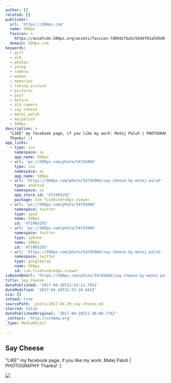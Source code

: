 ```yaml
---
author: []
related: []
publisher:
  url: 'https://500px.com'
  name: 500px
  favicon: >-
    https://assetcdn.500px.org/assets/favicon-7d8942fba5c5649f91a595d0fc749c83.ico
  domain: 500px.com
keywords:
  - girl
  - old
  - photos
  - young
  - camera
  - women
  - memories
  - taking picture
  - pictures
  - past
  - before
  - old camera
  - say cheese
  - matej paluh
  - macpaluch
  - 500px
description: >-
  "LIKE" my facebook page, if you like my work: Matej Paluh | PHOTOGRAPHY
  Thanks! :)
app_links:
  - type: ios
    namespace: ai
    app_name: 500px
  - url: 'px://500px.com/photo/54745066'
    type: ios
    namespace: ai
    app_name: 500px
  - url: 'https://500px.com/photo/54745066/say-cheese-by-matej-paluh'
    type: android
    namespace: ai
    app_store_id: '471965292'
    package: com.fivehundredpx.viewer
  - url: 'px://500px.com/photo/54745066'
    namespace: twitter
    type: ipad
    name: 500px
    id: '471965292'
  - url: 'px://500px.com/photo/54745066'
    namespace: twitter
    type: iphone
    name: 500px
    id: '471965292'
  - url: 'https://500px.com/photo/54745066/say-cheese-by-matej-paluh'
    namespace: twitter
    type: googleplay
    name: 500px
    id: com.fivehundredpx.viewer
isBasedOnUrl: 'https://500px.com/photo/54745066/say-cheese-by-matej-paluh'
title: Say Cheese
datePublished: '2017-04-20T22:53:11.791Z'
dateModified: '2017-04-20T22:53:10.441Z'
via: {}
inFeed: true
sourcePath: _posts/2017-04-20-say-cheese.md
starred: false
datePublishedOriginal: '2017-04-20T21:30:08.774Z'
_context: 'http://schema.org'
_type: MediaObject

---
```

<article style=""><h1>Say Cheese</h1><p>"LIKE" my facebook page, if you like my work: Matej Paluh | PHOTOGRAPHY Thanks! :)</p><img src="https://drscdn.500px.org/photo/54745066/q%3D80_m%3D2000/550aecde8069071d4b11ef6efdac5462" /></article>